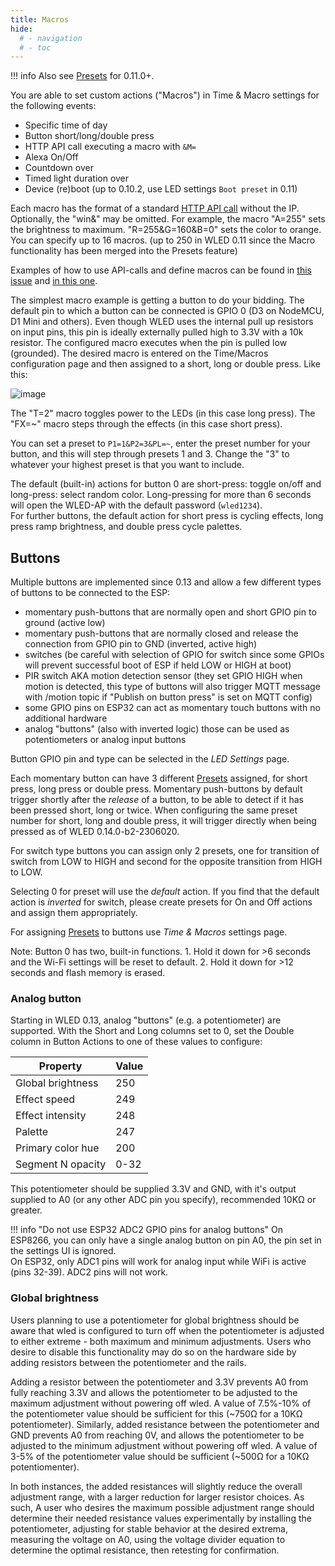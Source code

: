 ```yaml
---
title: Macros
hide:
  # - navigation
  # - toc
---
```

!!! info
    Also see [Presets](/features/presets) for 0.11.0+.

You are able to set custom actions ("Macros") in Time & Macro settings for the following events:

- Specific time of day
- Button short/long/double press
- HTTP API call executing a macro with `&M=`
- Alexa On/Off
- Countdown over
- Timed light duration over
- Device (re)boot (up to 0.10.2, use LED settings `Boot preset` in 0.11)

Each macro has the format of a standard [HTTP API call](/interfaces/http-api) without the IP. Optionally, the "win&" may be omitted.
For example, the macro "A=255" sets the brightness to maximum. "R=255&G=160&B=0" sets the color to orange.
You can specify up to 16 macros. (up to 250 in WLED 0.11 since the Macro functionality has been merged into the Presets feature)

Examples of how to use API-calls and define macros can be found in [this issue](https://github.com/Aircoookie/WLED/issues/801#issuecomment-635600255) and [in this one](https://github.com/Aircoookie/WLED/issues/199#issuecomment-520143239).

The simplest macro example is getting a button to do your bidding.  The default pin to which a button can be connected is GPIO 0 (D3 on NodeMCU, D1 Mini and others).  Even though WLED uses the internal pull up resistors on input pins, this pin is ideally externally pulled high to 3.3V with a 10k resistor. The configured macro executes when the pin is pulled low (grounded). The desired macro is entered on the Time/Macros configuration page and then assigned to a short, long or double press. Like this:

![image](https://github.com/Aircoookie/WLED-Docs/assets/59397047/798ba6fe-0ab0-4288-9b5b-307c6f554f38)


The "T=2" macro toggles power to the LEDs (in this case long press).
The "FX=~" macro steps through the effects (in this case short press).

You can set a preset to `P1=1&P2=3&PL=~`, enter the preset number for your button, and this will step through presets 1 and 3. Change the "3" to whatever your highest preset is that you want to include.

The default (built-in) actions for button 0 are short-press: toggle on/off and long-press: select random color.
Long-pressing for more than 6 seconds will open the WLED-AP with the default password (`wled1234`).  
For further buttons, the default action for short press is cycling effects, long press ramp brightness, and double press cycle palettes.

## Buttons

Multiple buttons are implemented since 0.13 and allow a few different types of buttons to be connected to the ESP:

- momentary push-buttons that are normally open and short GPIO pin to ground (active low)
- momentary push-buttons that are normally closed and release the connection from GPIO pin to GND (inverted, active high)
- switches (be careful with selection of GPIO for switch since some GPIOs will prevent successful boot of ESP if held LOW or HIGH at boot)
- PIR switch AKA motion detection sensor (they set GPIO HIGH when motion is detected, this type of buttons will also trigger MQTT message with /motion topic if "Publish on button press" is set on MQTT config)
- some GPIO pins on ESP32 can act as momentary touch buttons with no additional hardware
- analog "buttons" (also with inverted logic) those can be used as potentiometers or analog input buttons

Button GPIO pin and type can be selected in the _LED Settings_ page.

Each momentary button can have 3 different [Presets](/features/presets) assigned, for short press, long press or double press.
Momentary push-buttons by default trigger shortly after the _release_ of a button, to be able to detect if it has been pressed short, long or twice. When configuring the same preset number for short, long and double press, it will trigger directly when being pressed as of WLED 0.14.0-b2-2306020.

For switch type buttons you can assign only 2 presets, one for transition of switch from LOW to HIGH and second for the opposite transition from HIGH to LOW.

Selecting 0 for preset will use the _default_ action. If you find that the default action is _inverted_ for switch, please create presets for On and Off actions and assign them appropriately.

For assigning [Presets](/features/presets) to buttons use _Time & Macros_ settings page.

Note: Button 0 has two, built-in functions. 1. Hold it down for >6 seconds and the Wi-Fi settings will be reset to default. 2. Hold it down for >12 seconds and flash memory is erased.

### Analog button
Starting in WLED 0.13, analog "buttons" (e.g. a potentiometer) are supported.
With the Short and Long columns set to 0, set the Double column in Button Actions to one of these values to configure:

| Property | Value |
| --- | --- |
Global brightness | 250
Effect speed | 249
Effect intensity | 248
Palette | 247
Primary color hue | 200
Segment N opacity | 0-32

This potentiometer should be supplied 3.3V and GND, with it's output supplied to A0 (or any other ADC pin you specify), recommended 10KΩ or greater. 

!!! info "Do not use ESP32 ADC2 GPIO pins for analog buttons"
    On ESP8266, you can only have a single analog button on pin A0, the pin set in the settings UI is ignored.  
    On ESP32, only ADC1 pins will work for analog input while WiFi is active (pins 32-39). ADC2 pins will not work.

### Global brightness

Users planning to use a potentiometer for global brightness should be aware that wled is configured to turn off when the potentiometer is adjusted to either extreme - both maximum and minimum adjustments. Users who desire to disable this functionality may do so on the hardware side by adding resistors between the potentiometer and the rails.

Adding a resistor between the potentiometer and 3.3V prevents A0 from fully reaching 3.3V and allows the potentiometer to be adjusted to the maximum adjustment without powering off wled. A value of 7.5%-10% of the potentiometer value should be sufficient for this (~750Ω for a 10KΩ potentiometer). Similarly, added resistance between the potentiometer and GND prevents A0 from reaching 0V, and allows the potentiometer to be adjusted to the minimum adjustment without powering off wled. A value of 3-5% of the potentiometer value should be sufficient (~500Ω for a 10KΩ potentiomenter).

In both instances, the added resistances will slightly reduce the overall adjustment range, with a larger reduction for larger resistor choices. As such, A user who desires the maximum possible adjustment range should determine their needed resistance values experimentally by installing the potentiometer, adjusting for stable behavior at the desired extrema, measuring the voltage on A0, using the voltage divider equation to determine the optimal resistance, then retesting for confirmation.

